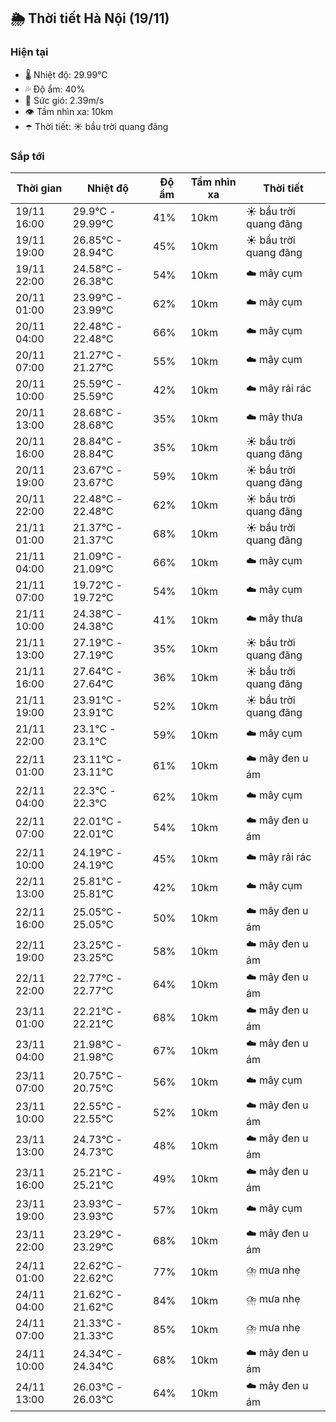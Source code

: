 ## 🌦️ Thời tiết Hà Nội (19/11)

### Hiện tại

- 🌡️ Nhiệt độ: 29.99℃
- 💦 Độ ẩm: 40%
- 💨 Sức gió: 2.39m/s
- 👁️ Tầm nhìn xa: 10km
- ☂️ Thời tiết: ☀️ bầu trời quang đãng

### Sắp tới

| Thời gian | Nhiệt độ | Độ ẩm | Tầm nhìn xa | Thời tiết |
| --- | --- | --- | --- | --- |
| 19/11 16:00 | 29.9℃ - 29.99℃ | 41% | 10km | ☀️ bầu trời quang đãng |
| 19/11 19:00 | 26.85℃ - 28.94℃ | 45% | 10km | ☀️ bầu trời quang đãng |
| 19/11 22:00 | 24.58℃ - 26.38℃ | 54% | 10km | ☁️ mây cụm |
| 20/11 01:00 | 23.99℃ - 23.99℃ | 62% | 10km | ☁️ mây cụm |
| 20/11 04:00 | 22.48℃ - 22.48℃ | 66% | 10km | ☁️ mây cụm |
| 20/11 07:00 | 21.27℃ - 21.27℃ | 55% | 10km | ☁️ mây cụm |
| 20/11 10:00 | 25.59℃ - 25.59℃ | 42% | 10km | ☁️ mây rải rác |
| 20/11 13:00 | 28.68℃ - 28.68℃ | 35% | 10km | ☁️ mây thưa |
| 20/11 16:00 | 28.84℃ - 28.84℃ | 35% | 10km | ☀️ bầu trời quang đãng |
| 20/11 19:00 | 23.67℃ - 23.67℃ | 59% | 10km | ☀️ bầu trời quang đãng |
| 20/11 22:00 | 22.48℃ - 22.48℃ | 62% | 10km | ☀️ bầu trời quang đãng |
| 21/11 01:00 | 21.37℃ - 21.37℃ | 68% | 10km | ☀️ bầu trời quang đãng |
| 21/11 04:00 | 21.09℃ - 21.09℃ | 66% | 10km | ☁️ mây cụm |
| 21/11 07:00 | 19.72℃ - 19.72℃ | 54% | 10km | ☁️ mây cụm |
| 21/11 10:00 | 24.38℃ - 24.38℃ | 41% | 10km | ☁️ mây thưa |
| 21/11 13:00 | 27.19℃ - 27.19℃ | 35% | 10km | ☀️ bầu trời quang đãng |
| 21/11 16:00 | 27.64℃ - 27.64℃ | 36% | 10km | ☀️ bầu trời quang đãng |
| 21/11 19:00 | 23.91℃ - 23.91℃ | 52% | 10km | ☀️ bầu trời quang đãng |
| 21/11 22:00 | 23.1℃ - 23.1℃ | 59% | 10km | ☁️ mây cụm |
| 22/11 01:00 | 23.11℃ - 23.11℃ | 61% | 10km | ☁️ mây đen u ám |
| 22/11 04:00 | 22.3℃ - 22.3℃ | 62% | 10km | ☁️ mây cụm |
| 22/11 07:00 | 22.01℃ - 22.01℃ | 54% | 10km | ☁️ mây đen u ám |
| 22/11 10:00 | 24.19℃ - 24.19℃ | 45% | 10km | ☁️ mây rải rác |
| 22/11 13:00 | 25.81℃ - 25.81℃ | 42% | 10km | ☁️ mây cụm |
| 22/11 16:00 | 25.05℃ - 25.05℃ | 50% | 10km | ☁️ mây đen u ám |
| 22/11 19:00 | 23.25℃ - 23.25℃ | 58% | 10km | ☁️ mây đen u ám |
| 22/11 22:00 | 22.77℃ - 22.77℃ | 64% | 10km | ☁️ mây đen u ám |
| 23/11 01:00 | 22.21℃ - 22.21℃ | 68% | 10km | ☁️ mây đen u ám |
| 23/11 04:00 | 21.98℃ - 21.98℃ | 67% | 10km | ☁️ mây đen u ám |
| 23/11 07:00 | 20.75℃ - 20.75℃ | 56% | 10km | ☁️ mây cụm |
| 23/11 10:00 | 22.55℃ - 22.55℃ | 52% | 10km | ☁️ mây đen u ám |
| 23/11 13:00 | 24.73℃ - 24.73℃ | 48% | 10km | ☁️ mây đen u ám |
| 23/11 16:00 | 25.21℃ - 25.21℃ | 49% | 10km | ☁️ mây đen u ám |
| 23/11 19:00 | 23.93℃ - 23.93℃ | 57% | 10km | ☁️ mây cụm |
| 23/11 22:00 | 23.29℃ - 23.29℃ | 68% | 10km | ☁️ mây đen u ám |
| 24/11 01:00 | 22.62℃ - 22.62℃ | 77% | 10km | ⛈️ mưa nhẹ |
| 24/11 04:00 | 21.62℃ - 21.62℃ | 84% | 10km | ⛈️ mưa nhẹ |
| 24/11 07:00 | 21.33℃ - 21.33℃ | 85% | 10km | ⛈️ mưa nhẹ |
| 24/11 10:00 | 24.34℃ - 24.34℃ | 68% | 10km | ☁️ mây đen u ám |
| 24/11 13:00 | 26.03℃ - 26.03℃ | 64% | 10km | ☁️ mây đen u ám |
